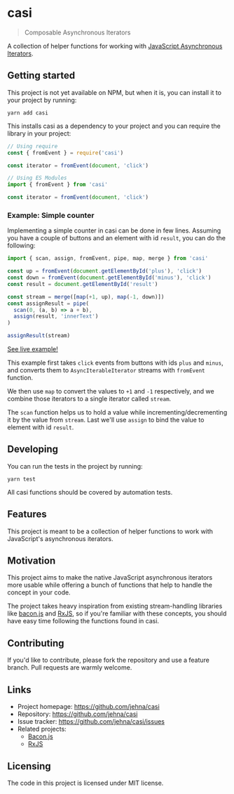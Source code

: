 # casi

> Composable Asynchronous Iterators

A collection of helper functions for working with [JavaScript Asynchronous Iterators](https://github.com/tc39/proposal-async-iteration/blob/master/README.md).

## Getting started

This project is not yet available on NPM, but when it is, you can install it to
your project by running:

```shell
yarn add casi
```

This installs casi as a dependency to your project and you can require the
library in your project:

```javascript
// Using require
const { fromEvent } = require('casi')

const iterator = fromEvent(document, 'click')

// Using ES Modules
import { fromEvent } from 'casi'

const iterator = fromEvent(document, 'click')
```

### Example: Simple counter

Implementing a simple counter in casi can be done in few lines. Assuming you
have a couple of buttons and an element with id `result`, you can do the
following:

```js
import { scan, assign, fromEvent, pipe, map, merge } from 'casi'

const up = fromEvent(document.getElementById('plus'), 'click')
const down = fromEvent(document.getElementById('minus'), 'click')
const result = document.getElementById('result')

const stream = merge([map(+1, up), map(-1, down)])
const assignResult = pipe(
  scan(0, (a, b) => a + b),
  assign(result, 'innerText')
)

assignResult(stream)
```

[See live example!](https://codesandbox.io/s/4oqqyk8o7)

This example first takes `click` events from buttons with ids `plus` and
`minus`, and converts them to `AsyncIterableIterator` streams with `fromEvent`
function.

We then use `map` to convert the values to `+1` and `-1` respectively, and we
combine those iterators to a single iterator called `stream`.

The `scan` function helps us to hold a value while incrementing/decrementing it
by the value from `stream`. Last we'll use `assign` to bind the value to element
with id `result`.

## Developing

You can run the tests in the project by running:

```shell
yarn test
```

All casi functions should be covered by automation tests.

## Features

This project is meant to be a collection of helper functions to work with
JavaScript's asynchronous iterators.

## Motivation

This project aims to make the native JavaScript asynchronous iterators more
usable while offering a bunch of functions that help to handle the concept in
your code.

The project takes heavy inspiration from existing stream-handling libraries like
[bacon.js](https://baconjs.github.io/) and [RxJS](http://reactivex.io/rxjs), so
if you're familiar with these concepts, you should have easy time following the
functions found in casi.

## Contributing

If you'd like to contribute, please fork the repository and use a feature
branch. Pull requests are warmly welcome.

## Links

- Project homepage: https://github.com/jehna/casi
- Repository: https://github.com/jehna/casi
- Issue tracker: https://github.com/jehna/casi/issues
- Related projects:
  - [Bacon.js](https://baconjs.github.io/)
  - [RxJS](https://github.com/ReactiveX/rxjs)

## Licensing

The code in this project is licensed under MIT license.
